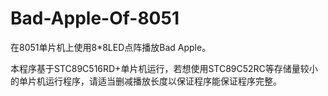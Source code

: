 # Bad-Apple-Of-8051
在8051单片机上使用8*8LED点阵播放Bad Apple。

本程序基于STC89C516RD+单片机运行，若想使用STC89C52RC等存储量较小的单片机运行程序，请适当删减播放长度以保证程序能保证程序完整。
